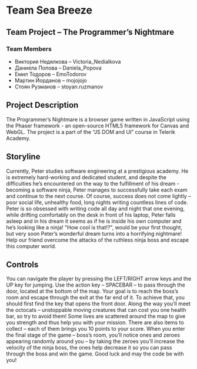 # Team Sea Breeze

## Team Project – The Programmer’s Nightmare
### Team Members

* Виктория Недялкова – Victoria_Nedialkova
* Даниела Попова – Daniela_Popova
* Емил Тодоров – EmoTodorov
* Мартин Йорданов – mojojojo
* Стоян Рузманов – stoyan.ruzmanov

## Project Description

The Programmer’s Nightmare is a browser game written in JavaScript using the
Phaser framework - an open-source HTML5 framework for Canvas and WebGL. The
project is a part of the “JS DOM and UI” course in Telerik Academy.


## Storyline

Currently, Peter studies software engineering at a prestigious academy. He is
extremely hard-working and dedicated student, and despite the difficulties he’s
encountered on the way to the fulfillment of his dream - becoming a software ninja,
Peter manages to successfully take each exam and continue to the next course. Of
course, success does not come lightly – poor social life, unhealthy food, long nights
writing countless lines of code. Peter is so obsessed with writing code all day and
night that one evening, while drifting comfortably on the desk in front of his laptop,
Peter falls asleep and in his dream it seems as if he is inside his own computer and
he’s looking like a ninja! "How cool is that!?", would be your first thought, but very
soon Peter’s wonderful dream turns into a horrifying nightmare! Help our friend
overcome the attacks of the ruthless ninja boss and escape this computer world.


## Controls

You can navigate the player by pressing the LEFT/RIGHT arrow keys and the UP key
for jumping. Use the action key – SPACEBAR – to pass through the door, located at
the bottom of the map. Your goal is to reach the boss’s room and escape through
the exit at the far end of it. To achieve that, you should first find the key that opens
the front door. Along the way you’ll meet the octocats – unstoppable moving
creatures that can cost you one health bar, so try to avoid them! Some lives are
scattered around the map to give you strength and thus help you with your mission.
There are also items to collect – each of them brings you 10 points to your score.
When you enter the final stage of the game – boss’s room, you’ll notice ones and 
zeroes appearing randomly around you – by taking the zeroes you’ll increase the
velocity of the ninja boss, the ones help decrease it so you can pass through the
boss and win the game. Good luck and may the code be with you!